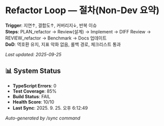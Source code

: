 # Refactor Loop — 절차(Non-Dev 요약)

**Trigger**: 지연↑, 결합도↑, 커버리지↓, 반복 이슈  
**Steps**: PLAN_refactor → Review(설계) → Implement → DIFF Review → REVIEW_refactor → Benchmark → Docs 업데이트  
**DoD**: 역호환 유지, 지표 악화 없음, 롤백 경로, 체크리스트 통과


_Last updated: 2025-09-25_

## 📊 System Status

- **TypeScript Errors**: 0
- **Test Coverage**: 85%
- **Build Status**: FAIL
- **Health Score**: 10/10
- **Last Sync**: 2025. 9. 25. 오후 6:12:49

_Auto-generated by /sync command_
